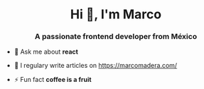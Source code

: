 <!--
**MarcoMadera/MarcoMadera** is a ✨ _special_ ✨ repository because its `README.md` (this file) appears on your GitHub profile.

Here are some ideas to get you started:

- 🔭 I’m currently working on ...
- 🌱 I’m currently learning ...
- 👯 I’m looking to collaborate on ...
- 🤔 I’m looking for help with ...
- 💬 Ask me about ...
- 📫 How to reach me: ...
- 😄 Pronouns: ...
- ⚡ Fun fact: ...
-->

<h1 align="center">Hi 👋, I'm Marco</h1>
<h3 align="center">A passionate frontend developer from México</h3>

- 💬 Ask me about **react**

- 📝 I regulary write articles on https://marcomadera.com/

- ⚡ Fun fact **coffee is a fruit**

